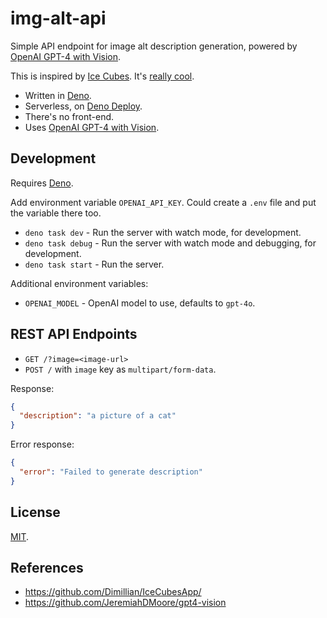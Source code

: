 img-alt-api
===

Simple API endpoint for image alt description generation, powered by [OpenAI GPT-4 with Vision](https://platform.openai.com/docs/guides/vision).

This is inspired by [Ice Cubes](https://github.com/Dimillian/IceCubesApp/commit/28ab417b0afc909728da5be541f345e99cb254e2). It's [really cool](https://mastodon.online/@IceCubesApp/111522921731485386).

- Written in [Deno](https://deno.com/).
- Serverless, on [Deno Deploy](https://deno.com/deploy).
- There's no front-end.
- Uses [OpenAI GPT-4 with Vision](https://platform.openai.com/docs/guides/vision).

## Development

Requires [Deno](https://deno.com/).

Add environment variable `OPENAI_API_KEY`. Could create a `.env` file and put the variable there too.

- `deno task dev` - Run the server with watch mode, for development.
- `deno task debug` - Run the server with watch mode and debugging, for development.
- `deno task start` - Run the server.

Additional environment variables:

- `OPENAI_MODEL` - OpenAI model to use, defaults to `gpt-4o`.

## REST API Endpoints

- `GET /?image=<image-url>`
- `POST /` with `image` key as `multipart/form-data`.

Response:

```json
{
  "description": "a picture of a cat"
}
```

Error response:

```json
{
  "error": "Failed to generate description"
}
```

## License

[MIT](https://cheeaun.mit-license.org/).

## References

- https://github.com/Dimillian/IceCubesApp/
- https://github.com/JeremiahDMoore/gpt4-vision
